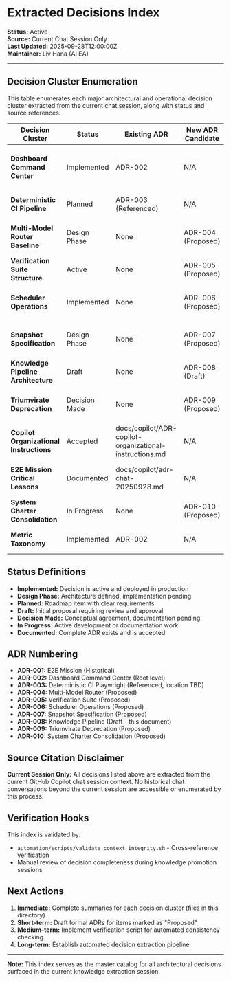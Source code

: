 # Extracted Decisions Index

**Status:** Active  
**Source:** Current Chat Session Only  
**Last Updated:** 2025-09-28T12:00:00Z  
**Maintainer:** Liv Hana (AI EA)

---

## Decision Cluster Enumeration

This table enumerates each major architectural and operational decision cluster extracted from the current chat session, along with status and source references.

| Decision Cluster | Status | Existing ADR | New ADR Candidate | Source Citation | Summary |
|------------------|--------|--------------|-------------------|-----------------|---------|
| **Dashboard Command Center** | Implemented | ADR-002 | N/A | Chat Session (Current) | Herbitrage monitoring dashboard with 3-column grid mixing system and business tiles |
| **Deterministic CI Pipeline** | Planned | ADR-003 (Referenced) | N/A | Chat Session (Current) | Playwright MCP pipeline with test taxonomy and mocking strategy |
| **Multi-Model Router Baseline** | Design Phase | None | ADR-004 (Proposed) | Chat Session (Current) | AI model routing with scoring formula, p95 targets, and fallback ladder |
| **Verification Suite Structure** | Active | None | ADR-005 (Proposed) | Chat Session (Current) | Comprehensive check scripts catalog with fail conditions and CI gating |
| **Scheduler Operations** | Implemented | None | ADR-006 (Proposed) | Chat Session (Current) | T-90/T-30/High-Noon orchestration with environment vars and exit codes |
| **Snapshot Specification** | Design Phase | None | ADR-007 (Proposed) | Chat Session (Current) | Memory governance schema with freshness SLA and failure escalation |
| **Knowledge Pipeline Architecture** | Draft | None | ADR-008 (Draft) | Chat Session (Current) | Transcript ingestion: raw → normalized → distilled → ADR promotion |
| **Triumvirate Deprecation** | Decision Made | None | ADR-009 (Proposed) | Chat Session (Current) | Consolidation rationale eliminating Potential/Kinetic/Entropic fragmentation |
| **Copilot Organizational Instructions** | Accepted | docs/copilot/ADR-copilot-organizational-instructions.md | N/A | Historical | Custom instructions for verification-over-generation principle |
| **E2E Mission Critical Lessons** | Documented | docs/copilot/adr-chat-20250928.md | N/A | Chat Session (Sept 28) | GitHub Enterprise troubleshooting and durable knowledge practices |
| **System Charter Consolidation** | In Progress | None | ADR-010 (Proposed) | Chat Session (Current) | Prime directives and Single Source of Truth enforcement |
| **Metric Taxonomy** | Implemented | ADR-002 | N/A | Chat Session (Current) | Custom GCP metrics for herbitrage monitoring with tile grouping |

## Status Definitions

- **Implemented:** Decision is active and deployed in production
- **Design Phase:** Architecture defined, implementation pending
- **Planned:** Roadmap item with clear requirements
- **Draft:** Initial proposal requiring review and approval
- **Decision Made:** Conceptual agreement, documentation pending
- **In Progress:** Active development or documentation work
- **Documented:** Complete ADR exists and is accepted

## ADR Numbering

- **ADR-001:** E2E Mission (Historical)
- **ADR-002:** Dashboard Command Center (Root level)
- **ADR-003:** Deterministic CI Playwright (Referenced, location TBD)
- **ADR-004:** Multi-Model Router (Proposed)
- **ADR-005:** Verification Suite (Proposed)
- **ADR-006:** Scheduler Operations (Proposed)
- **ADR-007:** Snapshot Specification (Proposed)
- **ADR-008:** Knowledge Pipeline (Draft - this document)
- **ADR-009:** Triumvirate Deprecation (Proposed)
- **ADR-010:** System Charter Consolidation (Proposed)

## Source Citation Disclaimer

**Current Session Only:** All decisions listed above are extracted from the current GitHub Copilot chat session context. No historical chat conversations beyond the current session are accessible or enumerated by this process.

## Verification Hooks

This index is validated by:
- `automation/scripts/validate_context_integrity.sh` - Cross-reference verification
- Manual review of decision completeness during knowledge promotion sessions

## Next Actions

1. **Immediate:** Complete summaries for each decision cluster (files in this directory)
2. **Short-term:** Draft formal ADRs for items marked as "Proposed"  
3. **Medium-term:** Implement verification script for automated consistency checking
4. **Long-term:** Establish automated decision extraction pipeline

---

**Note:** This index serves as the master catalog for all architectural decisions surfaced in the current knowledge extraction session.